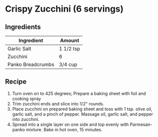 # Crispy Zucchini (6 servings)

## Ingredients

|Ingredient|Amount
---|---
Garlic Salt | 1 1/2 tsp
Zucchini | 6
Panko Breadcrumbs | 3/4 cup

## Recipe
1. Turn oven on to 425 degrees; Prepare a baking sheet with foil and cooking spray
2. Trim zucchini ends and slice into 1/2" rounds.
3. Place zucchini on prepared baking sheet and toss with 1 tsp. olive oil, garlic salt, and a pinch of pepper. Massage oil, garlic salt, and pepper into zucchini.
4. Spread into a single layer on one side and top evenly with Parmesan-panko mixture. Bake in hot oven, 15 minutes.
